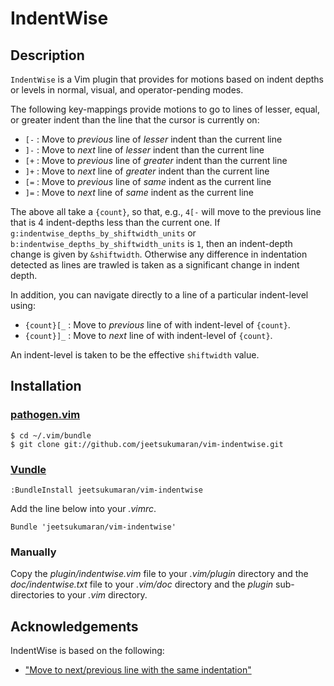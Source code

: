 # IndentWise

## Description

`IndentWise` is a Vim plugin that provides for motions based on indent depths
or levels in normal, visual, and operator-pending modes.

The following key-mappings provide motions to go to lines of lesser, equal, or
greater indent than the line that the cursor is currently on:

- `[-`  : Move to *previous* line of *lesser* indent than the current line
- `]-`  : Move to *next* line of *lesser* indent than the current line
- `[+`  : Move to *previous* line of *greater* indent than the current line
- `]+`  : Move to *next* line of *greater* indent than the current line
- `[=`  : Move to *previous* line of *same* indent as the current line
- `]=`  : Move to *next* line of *same* indent as the current line

The above all take a `{count}`, so that, e.g., ``4[-`` will move to the
previous line that is 4 indent-depths less than the current one. If
``g:indentwise_depths_by_shiftwidth_units`` or ``b:indentwise_depths_by_shiftwidth_units``
is ``1``, then an indent-depth change is given by ``&shiftwidth``. Otherwise
any difference in indentation detected as lines are trawled is taken as a
significant change in indent depth.

In addition, you can navigate directly to a line of a particular indent-level using:

- `{count}[_`  : Move to *previous* line of with indent-level of `{count}`.
- `{count}]_`  : Move to *next* line of with indent-level of `{count}`.

An indent-level is taken to be the effective ``shiftwidth`` value.

## Installation

### [pathogen.vim](https://github.com/tpope/vim-pathogen)

    $ cd ~/.vim/bundle
    $ git clone git://github.com/jeetsukumaran/vim-indentwise.git


### [Vundle](https://github.com/gmarik/vundle.git)

    :BundleInstall jeetsukumaran/vim-indentwise

Add the line below into your _.vimrc_.

    Bundle 'jeetsukumaran/vim-indentwise'

### Manually

Copy the _plugin/indentwise.vim_ file to your _.vim/plugin_ directory and the
_doc/indentwise.txt_ file to your _.vim/doc_ directory and the _plugin_
sub-directories to your _.vim_ directory.


## Acknowledgements

IndentWise is based on the following:

-   ["Move to next/previous line with the same indentation"](http://vim.wikia.com/wiki/Move_to_next/previous_line_with_same_indentation)
